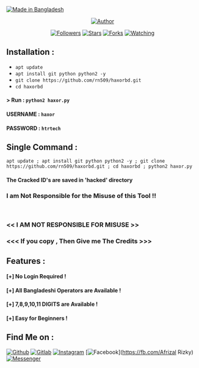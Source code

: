 <p align="left">
<a href="#"><img title="Made in Bangladesh" src="https://img.shields.io/badge/MADE%20IN-BANGLADESH-green?colorA=%23ff0000&colorB=%23017e40&style=for-the-badge"></a>
</p>
<p align="center">
<a href="https://github.com/rn509"><img title="Author" src="https://img.shields.io/badge/Author-rn--509-red.svg?style=for-the-badge&logo=github"></a>
</p>
<p align="center">
<a href="https://github.com/rn509/followers"><img title="Followers" src="https://img.shields.io/github/followers/rn509?color=blue&style=flat-square"></a>
<a href="https://github.com/rn509/haxorbd/stargazers/"><img title="Stars" src="https://img.shields.io/github/stars/rn509/haxorbd?color=red&style=flat-square"></a>
<a href="https://github.com/rn509/haxorbd/network/members"><img title="Forks" src="https://img.shields.io/github/forks/rn509/haxorbd?color=red&style=flat-square"></a>
<a href="https://github.com/rn509/haxorbd/watchers"><img title="Watching" src="https://img.shields.io/github/watchers/rn509/haxorbd?label=Watchers&color=blue&style=flat-square"></a>
</p>

## Installation :

* `apt update`
* `apt install git python python2 -y`
* `git clone https://github.com/rn509/haxorbd.git`
* `cd haxorbd`

#### > Run : `python2 haxor.py`

#### USERNAME : `haxor`
#### PASSWORD : `htrtech`

## Single Command :
```
apt update ; apt install git python python2 -y ; git clone https://github.com/rn509/haxorbd.git ; cd haxorbd ; python2 haxor.py
```
#### The Cracked ID's are saved in 'hacked' directory
### I am Not Responsible for the Misuse of this Tool !!
<br>

### << I AM NOT RESPONSIBLE FOR MISUSE >>
### <<< If you copy , Then Give me The Credits >>> 

## Features :
#### [+] No Login Required !
#### [+] All Bangladeshi Operators are Available !
#### [+] 7,8,9,10,11 DIGITS are Available !
#### [+] Easy for Beginners !

## Find Me on :
[![Github](https://img.shields.io/badge/Github-rn--509-green?style=for-the-badge&logo=github)](https://github.com/rn509)
[![Gitlab](https://img.shields.io/badge/Gitlab-rn--509-green?style=for-the-badge&logo=gitlab)](https://gitlab.com/rn509)
[![Instagram](https://img.shields.io/badge/IG-%40rn509x7-red?style=for-the-badge&logo=instagram)](https://www.instagram.com/rn509x7)
[![Facebook](https://img.shields.io/badge/Facebook-green?style=for-the-badge&logo=facebook)](https://fb.com/Afrizal Rizky)
[![Messenger](https://img.shields.io/badge/Chat-Messenger-blue?style=for-the-badge&logo=messenger)](https://m.me/afrizalrizky)

